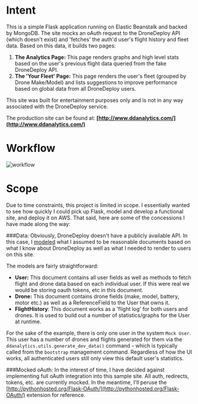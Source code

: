 # Intent
This is a simple Flask application running on Elastic Beanstalk and backed by MongoDB. The site mocks an oAuth request to the DroneDeploy API (which doesn't exist) and 'fetches' the auth'd user's flight history and fleet data. Based on this data, it builds two pages:

1. **The Analytics Page:** This page renders graphs and high level stats based on the user's previous flight data queried from the fake DroneDeploy API.
2. **The 'Your Fleet' Page:** This page renders the user's fleet (grouped by Drone Make/Model) and lists suggestions to improve performance based on global data from all DroneDeploy users.

This site was built for entertainment purposes only and is not in any way associated with the DroneDeploy service.

The production site can be found at: **[http://www.ddanalytics.com/](http://www.ddanalytics.com/)**

# Workflow
![workflow](https://f.cloud.github.com/assets/47877/1354477/2a813eb8-3755-11e3-8d0d-19733195ac78.png)

# Scope
Due to time constraints, this project is limited in scope. I essentially wanted to see how quickly I could pick up Flask, model and develop a functional site, and deploy it on AWS. That said, here are some of the concessions I have made along the way:

###Data:
Obviously, DroneDeploy doesn't have a publicly available API. In this case, I [modeled](https://github.com/cooncesean/ddanalytics/blob/master/models.py) what I assumed to be reasonable documents based on what I know about DroneDeploy as well as what I needed to render to users on this site.

The models are fairly straightforward:

* **User:** This document contains all user fields as well as methods to fetch flight and drone data based on each individual user. If this were real we would be storing oauth tokens, etc in this document.
* **Drone:** This document contains drone fields (make, model, battery, motor etc.) as well as a ReferenceField to the User that owns it.
* **FlightHistory**: This document works as a 'flight log' for both users and drones. It is used to build out a number of statistics/graphs for the User at runtime.

For the sake of the example, there is only one user in the system `Mock User`. This user has a number of drones and flights generated for them via the `ddanalytics.utils.generate_dev_data()` command - which is typically called from the `bootstrap` management command. Regardless of how the UI works, all authenticated users still only view this default user's statistics.

###Mocked oAuth:
In the interest of time, I have decided against implementing full oAuth integration into this sample site. All auth, redirects, tokens, etc. are currently mocked. In the meantime, I'll peruse the [http://pythonhosted.org/Flask-OAuth/](http://pythonhosted.org/Flask-OAuth/) extension for reference.

